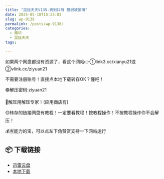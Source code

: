 ```yaml
---
title: "昆廷夫夫V135-爽到抖飛 狠狠被頂噴"
date: 2025-05-18T15:23:03
slug: wp-9138
permalink: /posts/wp-9138/
categories:
  - 精华
  - 昆廷夫夫
tags:

---
```


如果两个网盘都没有资源了，看这个网站👉①link3.cc/xianyu21或②vlink.cc/ziyuan21

不需要注册账号！直接点本地下载转存OK？懂吧！

🟢解压密码:ziyuan21

🔵解压用解压专家！(应用商店有)

🟡转存的链接网盘有教程！一定要看教程！按教程操作！不按教程操作你不会解压！

💰🈶能力的宝，可以点左下角赞赏支持一下网站运行

## 📦 下载链接
- [迅雷云盘](https://blziyuan21.com/pay-download/9138?key=9ed0e86aa1&down_id=0)
- [本地下载](https://blziyuan21.com/pay-download/9138?key=9ed0e86aa1&down_id=1)


